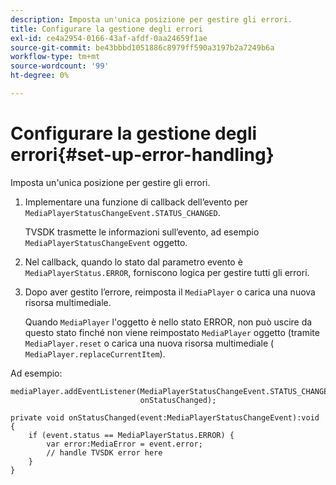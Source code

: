 ```yaml
---
description: Imposta un'unica posizione per gestire gli errori.
title: Configurare la gestione degli errori
exl-id: ce4a2954-0166-43af-afdf-0aa24659f1ae
source-git-commit: be43bbbd1051886c8979ff590a3197b2a7249b6a
workflow-type: tm+mt
source-wordcount: '99'
ht-degree: 0%

---
```


# Configurare la gestione degli errori{#set-up-error-handling}

Imposta un&#39;unica posizione per gestire gli errori.

1. Implementare una funzione di callback dell’evento per `MediaPlayerStatusChangeEvent.STATUS_CHANGED`.

   TVSDK trasmette le informazioni sull’evento, ad esempio `MediaPlayerStatusChangeEvent` oggetto.
1. Nel callback, quando lo stato dal parametro evento è `MediaPlayerStatus.ERROR`, forniscono logica per gestire tutti gli errori.
1. Dopo aver gestito l’errore, reimposta il `MediaPlayer` o carica una nuova risorsa multimediale.

   Quando `MediaPlayer` l&#39;oggetto è nello stato ERROR, non può uscire da questo stato finché non viene reimpostato `MediaPlayer` oggetto (tramite `MediaPlayer.reset` o carica una nuova risorsa multimediale ( `MediaPlayer.replaceCurrentItem`).

<!--<a id="example_49FF225E92EA494AA06B2E5F26101F4C"></a>-->

Ad esempio:

```
mediaPlayer.addEventListener(MediaPlayerStatusChangeEvent.STATUS_CHANGED,  
                             onStatusChanged); 
 
private void onStatusChanged(event:MediaPlayerStatusChangeEvent):void { 
    if (event.status == MediaPlayerStatus.ERROR) { 
        var error:MediaError = event.error; 
        // handle TVSDK error here 
    } 
} 
```
